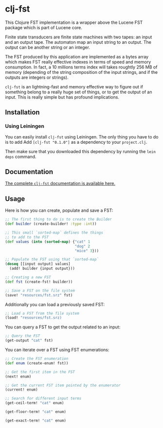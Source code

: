 # clj-fst

This Clojure FST implementation is a wrapper above the Lucene FST package which is part of Lucene core.

Finite state transducers are finite state machines with two tapes: an input and an output tape. The automaton map an input string to an output. The output can be another string or an integer.

The FST produced by this application are implemented as a bytes array which makes FST really effective indexes in terms of speed and memory consumption. In fact, a 10 millions terms index will takes roughtly 256 MB of memory (depending of the string composition of the input strings, and if the outputs are integers or strings).

`clj-fst` is an lightning-fast and memory effective way to figure out if something belong to a really huge set of things, or to get the output of an input. This is really simple but has profound implications.

## Installation

### Using Leiningen

You can easily install `clj-fst` using Leiningen. The only thing you have to do is to add Add `[clj-fst "0.1.0"]` as a dependency to your `project.clj`.

Then make sure that you downloaded this dependency by running the `lein deps` command.

## Documentation

[The complete `clj-fst` documentation is available here.](http://structureddynamics.github.io/clj-fst/)

## Usage

Here is how you can create, populate and save a FST:

```clojure
;; The first thing to do is to create the Builder
(def builder (create-builder! :type :int))

;; This small `sorted-map` defines the things
;; to add to the FST
(def values (into (sorted-map) {"cat" 1
                                "dog" 2
                                "mice" 3}))

;; Populate the FST using that `sorted-map`
(doseq [[input output] values]
  (add! builder {input output}))

;; Creating a new FST
(def fst (create-fst! builder))

;; Save a FST on the file system
(save! "resources/fst.srz" fst)
```

Additionally you can load a previously saved FST:

```clojure
;; Load a FST from the file system
(load! "resources/fst.srz)
```

You can query a FST to get the output related to an input:

```clojure
;; Query the FST
(get-output "cat" fst)
```

You can iterate over a FST using FST enumerations:

```clojure
;; Create the FST enumeration
(def enum (create-enum! fst))

;; Get the first item in the FST
(next! enum)

;; Get the current FST item pointed by the enumerator
(current! enum)

;; Search for different input terms
(get-ceil-term! "cat" enum)

(get-floor-term! "cat" enum)

(get-exact-term! "cat" enum)
```
